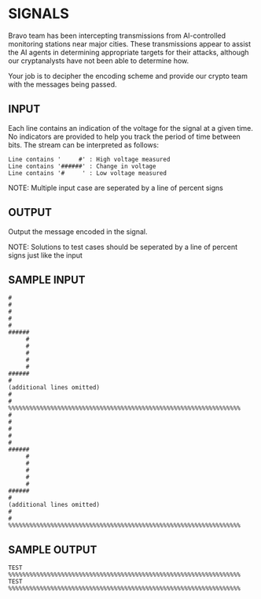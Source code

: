 <!-- RATING: MEDIUM -->
<!-- NAME:  SIGNALS -->
<!-- GENERATOR: generate.pl -->
# SIGNALS

Bravo team has been intercepting transmissions from AI-controlled monitoring stations near major cities. These transmissions appear to assist the AI agents in determining appropriate targets for their attacks, although our cryptanalysts have not been able to determine how. 

Your job is to decipher the encoding scheme and provide our crypto team with the messages being passed.


## INPUT
Each line contains an indication of the voltage for the signal at a given time. No indicators are provided to help you track the period of time between bits. The stream can be interpreted as follows:

	Line contains '     #' : High voltage measured
	Line contains '######' : Change in voltage
	Line contains '#     ' : Low voltage measured


NOTE: Multiple input case are seperated by a line of percent signs

## OUTPUT
Output the message encoded in the signal.

NOTE: Solutions to test cases should be seperated by a line of percent signs just like the input

## SAMPLE INPUT
	#     
	#     
	#     
	#     
	#     
	######
	     #
	     #
	     #
	     #
	     #
	######
	#     
	(additional lines omitted)
	#
	#
	%%%%%%%%%%%%%%%%%%%%%%%%%%%%%%%%%%%%%%%%%%%%%%%%%%%%%%%%%%%%%%%%%%
	#     
	#     
	#     
	#     
	#     
	######
	     #
	     #
	     #
	     #
	     #
	######
	#     
	(additional lines omitted)
	#
	#
	%%%%%%%%%%%%%%%%%%%%%%%%%%%%%%%%%%%%%%%%%%%%%%%%%%%%%%%%%%%%%%%%%%


## SAMPLE OUTPUT
	TEST
	%%%%%%%%%%%%%%%%%%%%%%%%%%%%%%%%%%%%%%%%%%%%%%%%%%%%%%%%%%%%%%%%%%
	TEST
	%%%%%%%%%%%%%%%%%%%%%%%%%%%%%%%%%%%%%%%%%%%%%%%%%%%%%%%%%%%%%%%%%%

